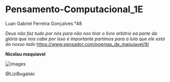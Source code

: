 # Pensamento-Computacional_1E
Luan Gabriel Ferreira Gonçalves °48


*Deus não faz tudo por nós para não nos tirar o livre arbítrio ea parte da glória que nos cabe
por isso é importante partimos para a luta que ele esta do nosso lado*
  https://www.pensador.com/poemas_de_maquiavel/9/
  
  **Nicolau maquiavel**

![images](https://user-images.githubusercontent.com/112980670/190007573-faec1ffe-d3ef-4f5c-8b8e-cf0649691b88.jpeg)

@LiziBugalski 

